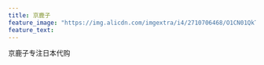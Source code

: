 ```yaml
---
title: 京鹿子
feature_image: "https://img.alicdn.com/imgextra/i4/2710706468/O1CN01QkT4CR1xeOV4ZjftL_!!2710706468.jpg"
feature_text:
---
```

京鹿子专注日本代购
